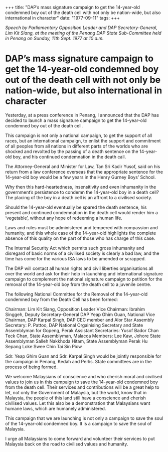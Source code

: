 +++ 
title: "DAP’s mass signature campaign to get the 14-year-old condemned boy out of the death cell with not only be nation-wide, but also international in character"
date: "1977-09-11"
tags:
+++

_Speech by Parliamentary Opposition Leader and DAP Secretary-General, Lim Kit Siang, at the meeting of the Penang DAP State Sub-Committee held in Penang on Sunday, 11th Sept. 1977 at 10 a.m._

# DAP’s mass signature campaign to get the 14-year-old condemned boy out of the death cell with not only be nation-wide, but also international in character

Yesterday, at a press conference in Penang, I announced that the DAP has decided to launch a mass signature campaign to get the 14-year-old condemned boy out of the death cell.</u>

This campaign is not only a national campaign, to get the support of all races, but an international campaign, to enlist the support and commitment of all peoples from all nations in different parts of the worlds who are shocked and revolted by the passing of a death sentence on the 14-year-old boy, and his continued condemnation in the death call.

The Attorney-General and Minister for Law, Tan Sri Kadir Yusof, said on his return from a law conference overseas that the appropriate sentence for the 14-year-old boy would be a few years in the Henry Gurney Boys’ School.

Why then this hard-heartedness, insensitivity and even inhumanity in the government’s persistence to condemn the 14-year-old boy in a death cell? The placing of the boy in a death cell is an affront to a civilised society.

Should the 14-year-old eventually be spared the death sentence, his present and continued condemnation in the death cell would render him a ‘vegetable’, without any hope of redeeming a human life.

Laws and rules must be administered and tempered with compassion and humanity, and this whole case of the 14-year-old highlights the complete absence of this quality on the part of those who has charge of this case.

The Internal Security Act which permits such gross inhumanity and disregard of basic norms of a civilised society is clearly a bad law, and the time has come for the various ISA laws to be amended or scrapped.

The DAP will contact all human rights and civil liberties organisations all over the world and ask for their help in launching and international signature campaign to complement the national signature campaign to petition for the removal of the 14-year-old boy from the death cell to a juvenile centre.

The following National Committee for the Removal of the 14-year-old condemned boy from the Death Cell has been formed:

Chairman: Lim Kit Siang, Opposition Leader
Vice Chairman: Ibrahim Singgeh, Deputy Secretary-General DAP Yeap Ghim Guan, National Vice Chairman, DAP Karpal Singh, DAP CEC member and Alor Star Assembly
Secretary: P. Pattoo, DAP National Orgainising Secretary and State Assemblyman for Gopeng, Perak
Assistant Secretaries: Yusof Bador
          Chan Teck Chan, State Assemblyman, Malacca
Members: Lee Kaw, Johore State Assemblyman
	     Salleh Nakkhoda Hitam, State Assemblyman Perak
	     Hu Sepang
	     Loke Swee Chin
	     Tai Sin Piow

Sdr. Yeap Ghim Guan and Sdr. Karpal Singh would be jointly responsible for the campaign in Penang, Kedah and Perlis. State committees are in the process of being formed.

We welcome Malaysians of conscience and who cherish moral and civilised values to join us in this campaign to save the 14-year-old condemned boy from the death cell. Their services and contributions will be a great help to let, not only the Government of Malaysia, but the world, know that in Malaysia, the people of this land still have a conscience and cherish civilised values. Let this also be a demonstration that Malaysians want humane laws, which are humanely administered.

This campaign that we are launching is not only a campaign to save the soul of the 14-year-old condemned boy. It is a campaign to save the soul of Malaysia.

I urge all Malaysians to come forward and volunteer their services to put Malaysia back on the road to civilised values and humanity.
 
